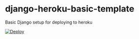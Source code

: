 # django-heroku-basic-template
Basic Django setup for deploying to heroku


[![Deploy](https://www.herokucdn.com/deploy/button.svg)](https://www.heroku.com/deploy/?template=https://github.com/benmcnelly/joplinemergency)
